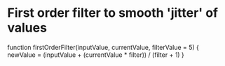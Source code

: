 # First order filter to smooth 'jitter' of values

function firstOrderFilter(inputValue, currentValue, filterValue = 5) {
  newValue = (inputValue + (currentValue * filter)) / (filter + 1)
}
